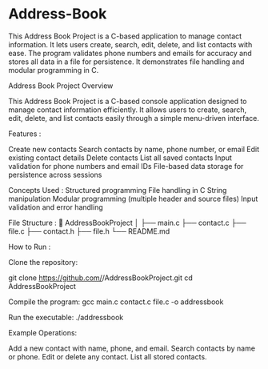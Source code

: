 # Address-Book
This Address Book Project is a C-based application to manage contact information. It lets users create, search, edit, delete, and list contacts with ease. The program validates phone numbers and emails for accuracy and stores all data in a file for persistence. It demonstrates file handling and modular programming in C.

Address Book Project
Overview

This Address Book Project is a C-based console application designed to manage contact information efficiently. It allows users to create, search, edit, delete, and list contacts easily through a simple menu-driven interface.

Features :

Create new contacts
Search contacts by name, phone number, or email
Edit existing contact details
Delete contacts
List all saved contacts
Input validation for phone numbers and email IDs
File-based data storage for persistence across sessions

Concepts Used :
Structured programming
File handling in C
String manipulation
Modular programming (multiple header and source files)
Input validation and error handling

File Structure :
📁 AddressBookProject
│
├── main.c
├── contact.c
├── file.c
├── contact.h
├── file.h
└── README.md

How to Run :

Clone the repository:

git clone https://github.com/<your-username>/AddressBookProject.git
cd AddressBookProject


Compile the program:
gcc main.c contact.c file.c -o addressbook


Run the executable:
./addressbook

Example Operations:

Add a new contact with name, phone, and email.
Search contacts by name or phone.
Edit or delete any contact.
List all stored contacts.
